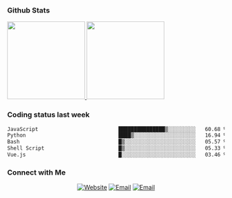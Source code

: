 
### Github Stats

<a href="https://github.com/lileixuan">
  <img height="180em" src="https://github-readme-stats.vercel.app/api?username=lileixuan&theme=buefy&show_icons=true" />
  <img height="180em" src="https://github-readme-stats.vercel.app/api/top-langs/?username=lileixuan&theme=buefy&layout=compact" />
</a>

### Coding status last week 

<!--START_SECTION:waka-->

```txt
JavaScript                          ███████████████▒░░░░░░░░░   60.68 %
Python                              ████▒░░░░░░░░░░░░░░░░░░░░   16.94 %
Bash                                █▒░░░░░░░░░░░░░░░░░░░░░░░   05.57 %
Shell Script                        █▒░░░░░░░░░░░░░░░░░░░░░░░   05.33 %
Vue.js                              █░░░░░░░░░░░░░░░░░░░░░░░░   03.46 %
```

<!--END_SECTION:waka-->

### Connect with Me 

<p align="center">
<a href="https://www.koomu.cn/"><img alt="Website" src="https://img.shields.io/badge/Website-www.koomu.cn-blue?style=flat-square&logo=google-chrome"></a>
<a href="mailto:lileixuan@gmail.com"><img alt="Email" src="https://img.shields.io/badge/Email-lileixuan@gmail.com-blue?style=flat-square&logo=gmail"></a>
<a href="https://www.koomu.cn/rss/"><img alt="Email" src="https://img.shields.io/badge/RSS-www.koomu.cn%2Frss%2F-blue?style=flat-square&logo=rss"></a>


</p>
